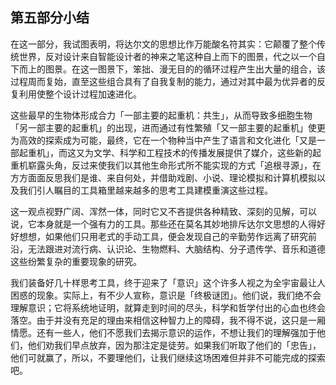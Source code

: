 ## 第五部分小结

在这一部分，我试图表明，将达尔文的思想比作万能酸名符其实：它颠覆了整个传统世界，反对设计来自智能设计者的神来之笔这种自上而下的图景，代之以一个自下而上的图景。在这一图景下，笨拙、漫无目的的循环过程产生出大量的组合，该过程周而复始，直至这些组合具有了自我复制的能力，通过对其中最为优异者的反复利用使整个设计过程加速进化。

这些最早的生物体形成合力「一部主要的起重机：共生」，从而导致多细胞生物「另一部主要的起重机」的出现，进而通过有性繁殖「又一部主要的起重机」使更为高效的探索成为可能，最终，它在一个物种当中产生了语言和文化进化「又是一部起重机」，而这又为文学、科学和工程技术的传播发展提供了媒介，这些新的起重机崭露头角，反过来使我们以其他生命形式所不能实现的方式「追根寻源」，在方方面面反思我们是谁、来自何处，并借助戏剧、小说、理论模拟和计算机模拟以及我们引人瞩目的工具箱里越来越多的思考工具建模重演这些过程。

这一观点视野广阔、浑然一体，同时它又不吝提供各种精致、深刻的见解，可以说，它本身就是一个强有力的工具。那些还在莫名其妙地排斥达尔文思想的人得好好想想，如果他们只用老式的手动工具，便会发现自己的辛勤劳作远离了研究前沿，无法跟进对流行病、认识论、生物燃料、大脑结构、分子遗传学、音乐和道德这些纷繁复杂的重要现象的研究。

我们装备好几十样思考工具，终于迎来了「意识」这个许多人视之为全宇宙最让人困惑的现象。实际上，有不少人宣称，意识是「终极谜团」。他们说，我们绝不会理解意识；它将系统地证明，就算走到时间的尽头，科学和哲学付出的心血也终会落空。由于并没有充足的理由来相信这种智力上的障碍，我不得不说，这只是一厢情愿。还有一些人，他们不愿我们去揭示意识的运作，不想让我们的理解强加于他们，他们劝我们早点放弃，因为那注定是徒劳。如果我们听取了他们的「忠告」，他们可就赢了，所以，不要理他们，让我们继续这场困难但并非不可能完成的探索吧。



